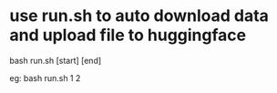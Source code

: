 # use run.sh to auto download data and upload file to huggingface
bash run.sh [start] [end]

eg:
bash run.sh 1 2
